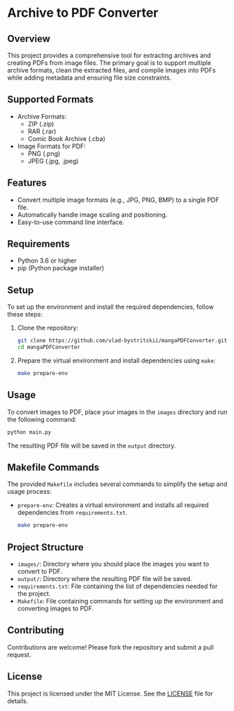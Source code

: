 # Archive to PDF Converter

## Overview
This project provides a comprehensive tool for extracting archives and creating PDFs from image files.
The primary goal is to support multiple archive formats, clean the extracted files, and compile images into PDFs while adding metadata and ensuring file size constraints.

## Supported Formats

- Archive Formats:
  - ZIP (.zip)
  - RAR (.rar)
  - Comic Book Archive (.cba)
- Image Formats for PDF:
  - PNG (.png)
  - JPEG (.jpg, .jpeg)

## Features

- Convert multiple image formats (e.g., JPG, PNG, BMP) to a single PDF file.
- Automatically handle image scaling and positioning.
- Easy-to-use command line interface.

## Requirements

- Python 3.6 or higher
- pip (Python package installer)

## Setup

To set up the environment and install the required dependencies, follow these steps:

1. Clone the repository:
    ```bash
    git clone https://github.com/vlad-bystritskii/mangaPDFConverter.git
    cd mangaPDFConverter
    ```

2. Prepare the virtual environment and install dependencies using `make`:
    ```bash
    make prepare-env
    ```

## Usage

To convert images to PDF, place your images in the `images` directory and run the following command:

```bash
python main.py
```

The resulting PDF file will be saved in the `output` directory.

## Makefile Commands

The provided `Makefile` includes several commands to simplify the setup and usage process:

- `prepare-env`: Creates a virtual environment and installs all required dependencies from `requirements.txt`.
    ```bash
    make prepare-env
    ```

## Project Structure

- `images/`: Directory where you should place the images you want to convert to PDF.
- `output/`: Directory where the resulting PDF file will be saved.
- `requirements.txt`: File containing the list of dependencies needed for the project.
- `Makefile`: File containing commands for setting up the environment and converting images to PDF.

## Contributing

Contributions are welcome! Please fork the repository and submit a pull request.

## License

This project is licensed under the MIT License. See the [LICENSE](LICENSE) file for details.
